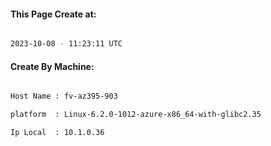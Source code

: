 
   
#### This Page Create at:

```bash

2023-10-08 - 11:23:11 UTC

```

#### Create By Machine:

```bash

Host Name : fv-az395-903

platform  : Linux-6.2.0-1012-azure-x86_64-with-glibc2.35

Ip Local  : 10.1.0.36

```

